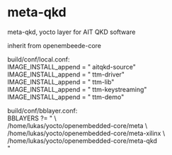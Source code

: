 # meta-qkd
meta-qkd, yocto layer for AIT QKD software


inherit from openembeede-core


build/conf/local.conf: <br />
IMAGE_INSTALL_append = " aitqkd-source" <br />
IMAGE_INSTALL_append = " ttm-driver" <br />
IMAGE_INSTALL_append = " ttm-lib" <br />
IMAGE_INSTALL_append = " ttm-keystreaming" <br />
IMAGE_INSTALL_append = " ttm-demo"


build/conf/bblayer.conf: <br />
BBLAYERS ?= " \ <br />
  /home/lukas/yocto/openembedded-core/meta \ <br />
  /home/lukas/yocto/openembedded-core/meta-xilinx \ <br />
  /home/lukas/yocto/openembedded-core/meta-qkd \
  "